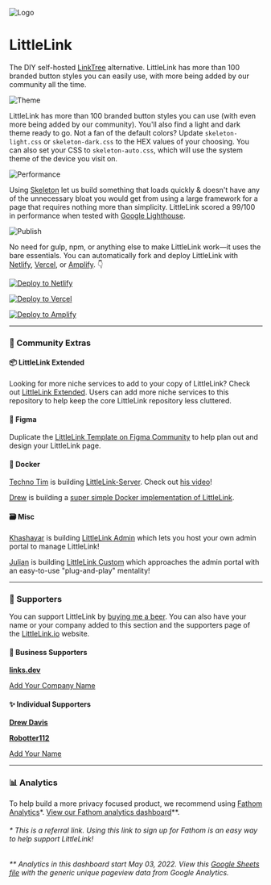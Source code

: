 ![Logo](https://cdn.cottle.cloud/littlelink/littlelink.gif)

# LittleLink
The DIY self-hosted <a href="https://linktr.ee/" target="_blank" rel="noopener">LinkTree</a> alternative. LittleLink has more than 100 branded button styles you can easily use, with more being added by our community all the time.

![Theme](https://cdn.cottle.cloud/littlelink/themesupport.gif)

LittleLink has more than 100 branded button styles you can use (with even more being added by our community). You'll also find a light and dark theme ready to go. Not a fan of the default colors? Update `skeleton-light.css` or `skeleton-dark.css` to the HEX values of your choosing. You can also set your CSS to `skeleton-auto.css`, which will use the system theme of the device you visit on.

![Performance](https://cdn.cottle.cloud/littlelink/Lighthouse.svg)

Using [Skeleton](http://getskeleton.com/) let us build something that loads quickly & doesn't have any of the unnecessary bloat you would get from using a large framework for a page that requires nothing more than simplicity. LittleLink scored a 99/100 in performance when tested with [Google Lighthouse](https://developers.google.com/web/tools/lighthouse).

![Publish](https://cdn.cottle.cloud/littlelink/Publish.svg)

No need for gulp, npm, or anything else to make LittleLink work—it uses the bare essentials. You can automatically fork and deploy LittleLink with [Netlify](https://www.netlify.com/), [Vercel](https://vercel.com/), or [Amplify](https://aws.amazon.com/amplify). 👇️

[![Deploy to Netlify](https://cdn.cottle.cloud/littlelink/button-deploy-netlify.svg)](https://app.netlify.com/start/deploy?repository=https://github.com/sethcottle/littlelink)

[![Deploy to Vercel](https://cdn.cottle.cloud/littlelink/button-deploy-vercel.svg)](https://vercel.com/new/clone?repository-url=https%3A%2F%2Fgithub.com%2Fsethcottle%2Flittlelink&project-name=littlelink&repository-name=littlelink)

[![Deploy to Amplify](https://cdn.cottle.cloud/littlelink/button-deploy-amplify.svg)](https://console.aws.amazon.com/amplify/home#/deploy?repo=https://github.com/sethcottle/littlelink)

---

### 🤝 Community Extras

#### 📦 LittleLink Extended
Looking for more niche services to add to your copy of LittleLink? Check out [LittleLink Extended](https://github.com/sethcottle/littlelink-extended). Users can add more niche services to this repository to help keep the core LittleLink repository less cluttered.

#### 🎨 Figma
Duplicate the [LittleLink Template on Figma Community](https://www.figma.com/community/file/846568099968305613) to help plan out and design your LittleLink page.

#### 🐋 Docker
[Techno Tim](https://github.com/timothystewart6) is building [LittleLink-Server](https://github.com/techno-tim/littlelink-server). Check out [his video](https://youtu.be/42SqfI_AjXU)!

[Drew](https://github.com/davisdre) is building a [super simple Docker implementation of LittleLink](https://github.com/davisdre/littlelink).

#### 🗃️ Misc
[Khashayar](https://github.com/khashayarzavosh) is building [LittleLink Admin](https://github.com/khashayarzavosh/admin-littlelink) which lets you host your own admin portal to manage LittleLink!

[Julian](https://github.com/JulianPrieber) is building [LittleLink Custom](https://github.com/JulianPrieber/littlelink-custom) which approaches the admin portal with an easy-to-use "plug-and-play" mentality!

---

### 💖 Supporters
You can support LittleLink by [buying me a beer](https://www.buymeacoffee.com/seth). You can also have your name or your company added to this section and the supporters page of the [LittleLink.io](https://littlelink.io) website.

#### 🏢 Business Supporters
**[links.dev](https://github.com/fatih-yavuz/links.dev)**

[Add Your Company Name](https://www.buymeacoffee.com/seth/e/50574)

#### ✨ Individual Supporters
**[Drew Davis](https://connect.davisdre.me)**

**[Robotter112](https://robotter112.de/)**

[Add Your Name](https://www.buymeacoffee.com/seth/e/50573)

---

### 📊 Analytics

To help build a more privacy focused product, we recommend using [Fathom Analytics](https://usefathom.com/ref/EQVZMV)*. [View our Fathom analytics dashboard](https://app.usefathom.com/share/xbmnwxxl/littlelink.io#/?filters=%5B%5D&range=last_7_days&site=2251799827005303)**.

###### * This is a referral link. Using this link to sign up for Fathom is an easy way to help support LittleLink!

###### ** Analytics in this dashboard start May 03, 2022. View this [Google Sheets file](https://docs.google.com/spreadsheets/d/1GL4SroAdH-OZphBVR5z-BoSukHIEVJfao25q_e9-Ii8/edit?usp=sharing) with the generic unique pageview data from Google Analytics.

